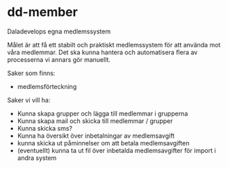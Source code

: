 # dd-member
Daladevelops egna medlemssystem

Målet är att få ett stabilt och praktiskt medlemssystem för att använda mot våra medlemmar. 
Det ska kunna hantera och automatisera flera av processerna vi annars gör manuellt. 

Saker som finns:
* medlemsförteckning

Saker vi vill ha:
* Kunna skapa grupper och lägga till medlemmar i grupperna
* Kunna skapa mail och skicka till medlemmar / grupper
* Kunna skicka sms?
* Kunna ha översikt över inbetalningar av medlemsavgift
* kunna skicka ut påminnelser om att betala medlemsavgiften
* (eventuellt) kunna ta ut fil över inbetalda medlemsavgifter för import i andra system

